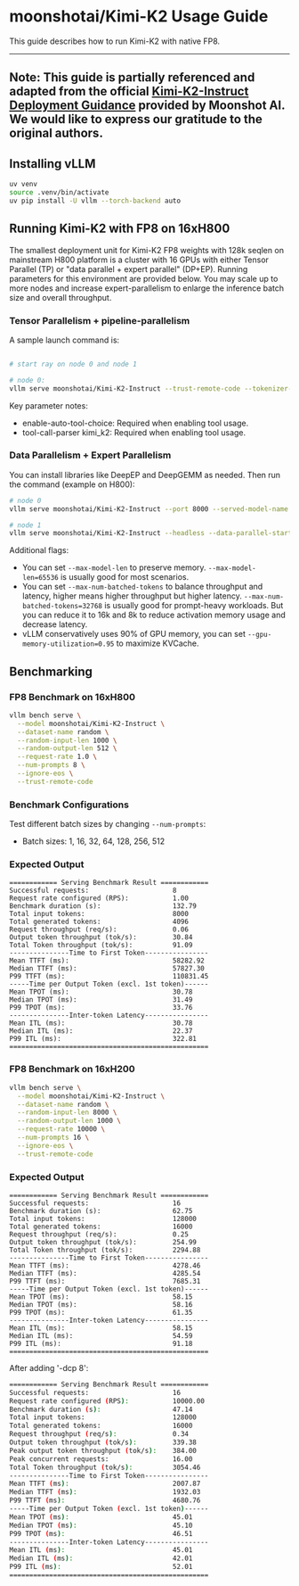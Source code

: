 # moonshotai/Kimi-K2 Usage Guide

This guide describes how to run Kimi-K2 with native FP8. 

---
**Note:** This guide is partially referenced and adapted from the official [Kimi-K2-Instruct Deployment Guidance](https://huggingface.co/moonshotai/Kimi-K2-Instruct/blob/main/docs/deploy_guidance.md) provided by Moonshot AI. We would like to express our gratitude to the original authors.
---

## Installing vLLM

```bash
uv venv
source .venv/bin/activate
uv pip install -U vllm --torch-backend auto
```

## Running Kimi-K2 with FP8 on 16xH800

The smallest deployment unit for Kimi-K2 FP8 weights with 128k seqlen on mainstream H800 platform is a cluster with 16 GPUs with either Tensor Parallel (TP) or "data parallel + expert parallel" (DP+EP).
Running parameters for this environment are provided below. You may scale up to more nodes and increase expert-parallelism to enlarge the inference batch size and overall throughput.

### Tensor Parallelism + pipeline-parallelism
A sample launch command is:

```bash

# start ray on node 0 and node 1

# node 0:
vllm serve moonshotai/Kimi-K2-Instruct --trust-remote-code --tokenizer-mode auto --tensor-parallel-size 8 --pipeline-parallel-size 2 --dtype bfloat16 --quantization fp8 --max-model-len 2048 --max-num-seqs 1 --max-num-batched-tokens 1024 --enable-chunked-prefill --disable-log-requests --kv-cache-dtype fp8 -dcp 8
```

Key parameter notes:

* enable-auto-tool-choice: Required when enabling tool usage.
* tool-call-parser kimi_k2: Required when enabling tool usage.

### Data Parallelism + Expert Parallelism
You can install libraries like DeepEP and DeepGEMM as needed. Then run the command (example on H800):

```bash
# node 0
vllm serve moonshotai/Kimi-K2-Instruct --port 8000 --served-model-name kimi-k2 --trust-remote-code --data-parallel-size 16 --data-parallel-size-local 8 --data-parallel-address $MASTER_IP --data-parallel-rpc-port $PORT --enable-expert-parallel --max-num-batched-tokens 8192 --max-num-seqs 256 --gpu-memory-utilization 0.85 --enable-auto-tool-choice --tool-call-parser kimi_k2

# node 1
vllm serve moonshotai/Kimi-K2-Instruct --headless --data-parallel-start-rank 8 --port 8000 --served-model-name kimi-k2 --trust-remote-code --data-parallel-size 16 --data-parallel-size-local 8 --data-parallel-address $MASTER_IP --data-parallel-rpc-port $PORT --enable-expert-parallel --max-num-batched-tokens 8192 --max-num-seqs 256 --gpu-memory-utilization 0.85 --enable-auto-tool-choice --tool-call-parser kimi_k2
```

Additional flags:

* You can set `--max-model-len` to preserve memory. `--max-model-len=65536` is usually good for most scenarios.
* You can set `--max-num-batched-tokens` to balance throughput and latency, higher means higher throughput but higher latency. `--max-num-batched-tokens=32768` is usually good for prompt-heavy workloads. But you can reduce it to 16k and 8k to reduce activation memory usage and decrease latency.
* vLLM conservatively uses 90% of GPU memory, you can set `--gpu-memory-utilization=0.95` to maximize KVCache.


## Benchmarking

### FP8 Benchmark on 16xH800

```bash
vllm bench serve \
  --model moonshotai/Kimi-K2-Instruct \
  --dataset-name random \
  --random-input-len 1000 \
  --random-output-len 512 \
  --request-rate 1.0 \
  --num-prompts 8 \
  --ignore-eos \
  --trust-remote-code
```


### Benchmark Configurations


Test different batch sizes by changing `--num-prompts`:

- Batch sizes: 1, 16, 32, 64, 128, 256, 512

### Expected Output

```shell
============ Serving Benchmark Result ============
Successful requests:                     8         
Request rate configured (RPS):           1.00      
Benchmark duration (s):                  132.79    
Total input tokens:                      8000      
Total generated tokens:                  4096      
Request throughput (req/s):              0.06      
Output token throughput (tok/s):         30.84     
Total Token throughput (tok/s):          91.09     
---------------Time to First Token----------------
Mean TTFT (ms):                          58282.92  
Median TTFT (ms):                        57827.30  
P99 TTFT (ms):                           110831.45 
-----Time per Output Token (excl. 1st token)------
Mean TPOT (ms):                          30.78     
Median TPOT (ms):                        31.49     
P99 TPOT (ms):                           33.76     
---------------Inter-token Latency----------------
Mean ITL (ms):                           30.78     
Median ITL (ms):                         22.37     
P99 ITL (ms):                            322.81    
==================================================
```

### FP8 Benchmark on 16xH200

```bash
vllm bench serve \
  --model moonshotai/Kimi-K2-Instruct \
  --dataset-name random \
  --random-input-len 8000 \
  --random-output-len 1000 \
  --request-rate 10000 \
  --num-prompts 16 \
  --ignore-eos \
  --trust-remote-code
```

### Expected Output

```shell
============ Serving Benchmark Result ============
Successful requests:                     16        
Benchmark duration (s):                  62.75     
Total input tokens:                      128000    
Total generated tokens:                  16000     
Request throughput (req/s):              0.25      
Output token throughput (tok/s):         254.99    
Total Token throughput (tok/s):          2294.88   
---------------Time to First Token----------------
Mean TTFT (ms):                          4278.46   
Median TTFT (ms):                        4285.54   
P99 TTFT (ms):                           7685.31   
-----Time per Output Token (excl. 1st token)------
Mean TPOT (ms):                          58.15     
Median TPOT (ms):                        58.16     
P99 TPOT (ms):                           61.35     
---------------Inter-token Latency----------------
Mean ITL (ms):                           58.15     
Median ITL (ms):                         54.59     
P99 ITL (ms):                            91.18     
==================================================
```

After adding '-dcp 8':
```bash
============ Serving Benchmark Result ============
Successful requests:                     16        
Request rate configured (RPS):           10000.00  
Benchmark duration (s):                  47.14     
Total input tokens:                      128000    
Total generated tokens:                  16000     
Request throughput (req/s):              0.34      
Output token throughput (tok/s):         339.38    
Peak output token throughput (tok/s):    384.00    
Peak concurrent requests:                16.00     
Total Token throughput (tok/s):          3054.46   
---------------Time to First Token----------------
Mean TTFT (ms):                          2007.87   
Median TTFT (ms):                        1932.03   
P99 TTFT (ms):                           4680.76   
-----Time per Output Token (excl. 1st token)------
Mean TPOT (ms):                          45.01     
Median TPOT (ms):                        45.10     
P99 TPOT (ms):                           46.51     
---------------Inter-token Latency----------------
Mean ITL (ms):                           45.01     
Median ITL (ms):                         42.01     
P99 ITL (ms):                            52.01     
==================================================
```